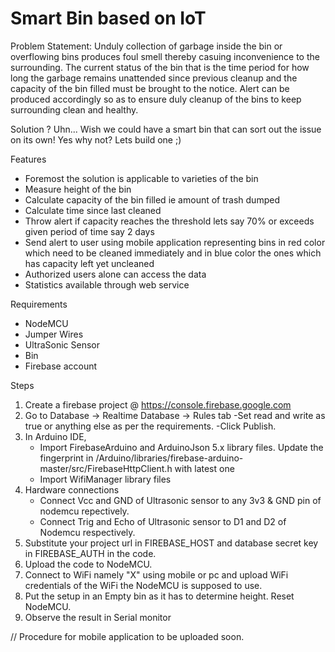 # Smart Bin based on IoT 


Problem Statement: 
  Unduly collection of garbage inside the bin or overflowing bins produces foul smell thereby casuing inconvenience to the surrounding. The current status of the bin that is the time period for how long the garbage remains unattended since previous cleanup and the capacity of the bin filled must be brought to the notice. Alert can be produced accordingly so as to ensure duly cleanup of the bins to keep surrounding clean and healthy.
  
Solution ? Uhn... Wish we could have a smart bin that can sort out the issue on its own! Yes why not? Lets build one ;)

Features
  - Foremost the solution is applicable to varieties of the bin
  - Measure height of the bin
  - Calculate capacity of the bin filled ie amount of trash dumped
  - Calculate time since last cleaned
  - Throw alert if capacity reaches the threshold lets say 70% or exceeds given period of time say 2 days
  - Send alert to user using mobile application representing bins in red color which need to be cleaned immediately and in blue color the ones which has capacity left yet uncleaned
  - Authorized users alone can access the data
  - Statistics available through web service
  
 Requirements
  - NodeMCU
  - Jumper Wires
  - UltraSonic Sensor
  - Bin
  - Firebase account
  
 Steps
  1. Create a firebase project @ https://console.firebase.google.com
  2. Go to Database -> Realtime Database -> Rules tab
      -Set read and write as true or anything else as per the requirements.
      -Click Publish.
  3. In Arduino IDE, 
     - Import FirebaseArduino and ArduinoJson 5.x library files. Update the fingerprint in 
     /Arduino/libraries/firebase-arduino-master/src/FirebaseHttpClient.h with latest one 
     - Import WifiManager library files
  4. Hardware connections
     - Connect Vcc and GND of Ultrasonic sensor to any 3v3 & GND pin of nodemcu repectively.
     - Connect Trig and Echo of Ultrasonic sensor to D1 and D2 of Nodemcu respectively.
  5. Substitute your project url in FIREBASE_HOST and database secret key in FIREBASE_AUTH in the code.
  6. Upload the code to NodeMCU.
  7. Connect to WiFi namely "X" using mobile or pc and upload WiFi credentials of the WiFi the NodeMCU is supposed to use.
  8. Put the setup in an Empty bin as it has to determine height. Reset NodeMCU.
  9. Observe the result in Serial monitor
  
  // Procedure for mobile application to be uploaded soon.
